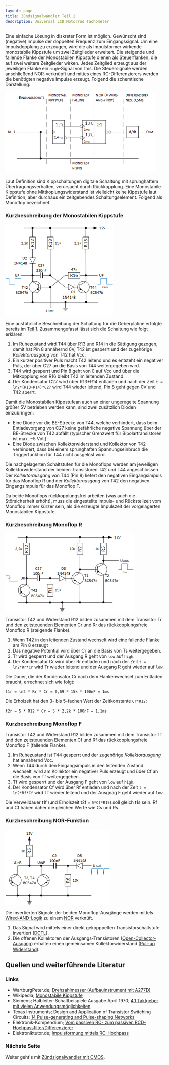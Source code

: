 ```yaml
---
layout: page
title: Zündsignalwandler Teil 2
description: Universal LCD Motorrad Tachometer
---
```


Eine einfache Lösung in diskreter Form ist möglich. Gewünscht sind (negative) Impulse der doppelten Frequenz zum Eingangssignal. Um eine Impulsdopplung zu erzeugen, wird die als Impulsformer wirkende monostabile Kippstufe um zwei Zeitglieder erweitert. Die steigende und fallende Flanke der Monostabilen Kippstufe dienen als Steuerflanken, die auf zwei weitere Zeitglieder wirken. Jedes Zeitglied erzeugt aus der jeweiligen Flanke ein `high`-Signal von 1ms. Die Steuersignale werden anschließend NOR-verknüpft und mittes eines RC-Differenzierers werden die benötigten negative Impulse erzeugt. Folgend die schemtische Darstellung:

![Schematische Darstellung Zündsignalwandler](../images/Zuendsignalwandler_1.png)

Laut Definition sind Kippschaltungen digitale Schaltung mit sprunghaftem Übertragungsverhalten, verursacht durch Rückkopplung. Eine Monostabile Kippstufe ohne Mittkoplungswiderstand ist vielleicht keine Kippstufe laut Definition, aber durchaus ein zeitgebendes Schaltungselement. Folgend als Monoflop bezeichnet.

### Kurzbeschreibung der Monostabilen Kippstufe

![Monostabilen Kippstufe](../images/Monostabilen_Kippstufe.png)

Eine ausführliche Beschreibung der Schaltung für die Geberplatine erfolgte bereits im [Teil 1](zuendsignalwandler_1.html). Zusammengefasst lässt sich die Schaltung wie folgt erklären:
1. Im Ruhezustand wird T44 über R13 und R14 in die Sättigung gezogen, damit hat Pin 8 annähernd 0V, T42 ist gesperrt und der zugehörige _Kollektorausgang_ von T42 hat Vcc.
2. Ein kurzer positiver Puls macht T42 leitend und es entsteht ein negativer Puls, der über C27 an die Basis von T44 weitergegeben wird.
3. T44 wird gesperrt und Pin 8 geht von 0 auf Vcc und über die Mitkopplung von R16 bleibt T42 im leitenden Zustand.
4. Der Kondensator C27 wird über R13+R14 entladen und nach der Zeit `t = ln2*(R13+R14)*C27` wird T44 wieder leitend, Pin 8 geht gegen 0V und T42 sperrt.

Damit die Monostabilen Kippstufean auch an einer ungeregelte Spannung größer 5V betrieben werden kann, sind zwei zusätzlich Dioden einzubringen:
- Eine Diode vor die BE-Strecke von T44, welche verhindert, dass beim Entladevorgang von C27 keine gefährliche negative Spannung über der BE-Strecke von T42 abfällt (typischer Grenzwert für Bipolartransistoren ist max. −5 Volt).
- Eine Diode zwischen Kollektorwiderstand und Kollektor von T42 verhindert, dass bei einem sprunghaften Spannungseinbruch die Triggerfunktion für T44 nicht ausgelöst wird. 

Die nachgelagerten Schaltstufen für die Monoflops werden am jeweiligen Kollektorwiderstand der beiden Transistoren T42 und T44 angeschlossen. Der _Kollektorausgang_ von T44 (Pin 8) liefert den negativen Eingangsimpuls für das Monoflop R und der _Kollektorausgang_ von T42 den negativen Eingangsimpuls für das Monoflop F.

Da beide Monoflops rückkopplungsfrei arbeiten (was auch die Störsicherheit erhöht), muss die eingestellte Impuls- und Rückstellzeit vom Monoflop immer kürzer sein, als die erzeugte Impulszeit der vorgelagerten Monostabilen Kippstufe.

### Kurzbeschreibung Monoflop R

![Monoflop R](../images/Monoflop_R.png)

Transistor T42 und Widerstand R12 bilden zusammen mit dem Transistor Tr und den zeitsteuenden Elementen Cr und Rr das rückkopplungsfreie Monoflop R (steigende Flanke).

1. Wenn T42 in den leitenden Zustand wechselt wird eine fallende Flanke am Pin 8 erzeugt
2. Das negative Potential wird über Cr an die Basis von Ts weitergegeben.
3. Tr wird gesperrt und der Ausgang R geht von `low` auf `high`.
4. Der Kondensator Cr wird über Rr entladen und nach der Zeit `t = ln2*Rr*Cr` wird Tr wieder leitend und der Ausgang R geht wieder auf `low`.

Die Dauer, die der Kondensator Cr nach dem Flankenwechsel zum Entladen braucht, errechnet sich wie folgt:

    t1r = ln2 * Rr * Cr = 0,69 * 15k * 100nF = 1ms

Die Erholzeit hat den 3- bis 5-fachen Wert der Zeitkonstante `Cr*R12`:

    t2r = 5 * R12 * Cr = 5 * 2,2k * 100nF = 1,1ms

### Kurzbeschreibung Monoflop F
Transistor T42 und Widerstand R12 bilden zusammen mit dem Transistor Tf und den zeitsteuenden Elementen Cf und Rf das rückkopplungsfreie Monoflop F (fallende Flanke).

1. Im Ruhezustand ist T44 gesperrt und der zugehörige _Kollektorausgang_ hat annähernd Vcc.
2. Wenn T44 durch den Eingangsimpuls in den leitenden Zustand wechselt, wird am Kollektor ein negativer Puls erzeugt und über Cf an die Basis von Tf weitergegeben.
3. Tf wird gesperrt und der Ausgang F geht von `low` auf `high`.
4. Der Kondensator Cf wird über Rf entladen und nach der Zeit `t = ln2*Rf*Cf` wird Tf wieder leitend und der Ausgnag F geht wieder auf `low`.

Die Verweildauer t1f (und Erholszeit t2f = `5*Cf*R15`) soll gleich t1s sein. Rf und Cf haben daher die gleichen Werte wie Cs und Rs.

### Kurzbeschreibung NOR-Funktion

![NOR-Funktion](../images/NOR-Funktion.png)

Die invertierten Signale der beiden Monoflop-Ausgänge werden mittels [Wired-AND-Logik](http://de.wikipedia.org/wiki/Wired-AND) zu einem [NOR](http://www.play-hookey.com/digital_experiments/dtl/dtl_nor2.html) verknüft.

1. Das Signal wird mittels einer direkt gekopppelten Transistorschaltstufe invertiert ([DCTL](http://en.wikipedia.org/wiki/Direct-coupled_transistor_logic)).
2. Die offenen Kollektoren der Ausgangs-Transistoren ([Open-Collector-Ausgang](http://de.wikipedia.org/wiki/Open-Collector-Ausgang)) erhalten einen gemeinsamen Kollektorwiderstand ([Pull-up Widerstand](http://de.wikipedia.org/wiki/Open_circuit#Pull-up)).

## Quellen und weiterführende Literatur

### Links
- WartburgPeter.de; [Drehzahlmesser (Aufbauinstrument mit A277D)](www.wartburgpeter.de/download/dzm.pdf)
- Wikipedia; [Monostabile Kippstufe](http://de.wikipedia.org/wiki/Monostabile_Kippstufe)
- Siemens; Halbleiter-Schaltbeispiele Ausgabe April 1970; [4.1 Taktgeber mit vielen Anwendungsmöglichkeiten](http://www.fingers-welt.de/info/siemens_schaltbeispiele_1970_1.pdf)
- Texas Instruments; Design and Application of Transistor Switching Circuits; [14 Pulse-generating and Pulse-shaping Networks](http://archive.org/details/DesignAndApplicationOfTransistorSwitchingCircuits/page/n279)
- Elektronik-Kompendium; [Vom passiven RC- zum passiven RCD-Hochpassfilter/Differenzierer](http://www.elektronik-kompendium.de/public/schaerer/rcdhp.htm)
- Elektroniktutor.de; [Impulsformung mittels RC-Hochpass](https://elektroniktutor.de/analogtechnik/differz.html)

### Nächste Seite
Weiter geht's mit [Zündsignalwandler mit CMOS](zuendsignalwandler_3.html).
